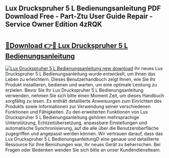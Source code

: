 ## Lux Druckspruher 5 L Bedienungsanleitung PDF Download Free - Part-Ztu User Guide Repair - Service Owner Edition 4zRQK

# <h2><a href="http://df1sd5.blite.top/?on=Lux+Druckspruher+5+L+Bedienungsanleitung">🔗Download 👉🔴 Lux Druckspruher 5 L Bedienungsanleitung</a></h2>

[![Lux Druckspruher 5 L Bedienungsanleitung new download](https://i.imgur.com/lujVjoI.png)](http://df1sd5.blite.top/?on=Lux+Druckspruher+5+L+Bedienungsanleitung)
Ihr neues Lux Druckspruher 5 L Bedienungsanleitung wurde entwickelt, um Ihnen das Leben zu erleichtern. Dieses Benutzerhandbuch zeigt Ihnen, wie Sie Ihr Produkt installieren, bedienen und warten, um eine optimale Leistung zu erzielen. Bevor Sie Ihr Lux Druckspruher 5 L Bedienungsanleitung verwenden, nehmen Sie sich bitte einen Moment Zeit, um dieses Handbuch sorgfältig zu lesen. Es enthält detaillierte Anweisungen zum Einrichten des Produkts sowie Informationen zur Verwendung seiner verschiedenen Funktionen und Fähigkeiten. Zu den erweiterten Funktionen von Lux Druckspruher 5 L Bedienungsanleitung gehören mehrsprachige Unterstützung, Echtzeitübersetzung, anpassbare Einstellungen und automatische Synchronisierung, auf die alle über die Benutzeroberfläche zugegriffen und angepasst werden können. Wir vertrauen darauf, dass das Lux Druckspruher 5 L BedienungsanleitungD eine genaue und detaillierte Ressource für Ihre Bemühungen war, Ihr neues Gerät zu beherrschen. Bei Fragen oder Bedenken wenden Sie sich bitte an unser Kundendienstteam.
